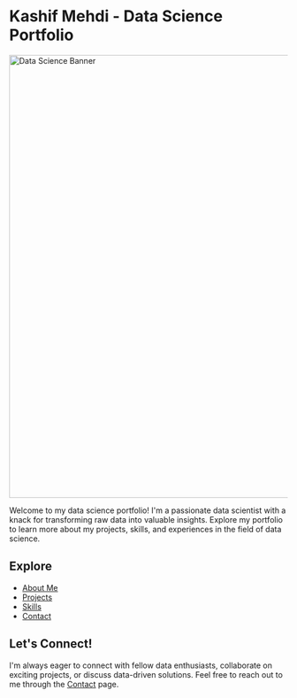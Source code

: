 # Kashif Mehdi - Data Science Portfolio

<img src="assets/images/banner.png" alt="Data Science Banner" width="800">

Welcome to my data science portfolio! I'm a passionate data scientist with a knack for transforming raw data into valuable insights. Explore my portfolio to learn more about my projects, skills, and experiences in the field of data science.

## Explore

- [About Me](/about/)
- [Projects](/projects/)
- [Skills](/skills/)
- [Contact](/contact/)

## Let's Connect!

I'm always eager to connect with fellow data enthusiasts, collaborate on exciting projects, or discuss data-driven solutions. Feel free to reach out to me through the [Contact](/contact/) page.
